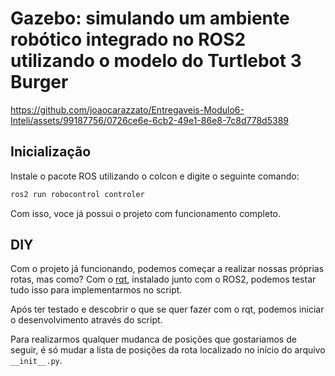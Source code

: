 # Gazebo: simulando um ambiente robótico integrado no ROS2 utilizando o modelo do Turtlebot 3 Burger

https://github.com/joaocarazzato/Entregaveis-Modulo6-Inteli/assets/99187756/0726ce6e-6cb2-49e1-86e8-7c8d778d5389

## Inicialização

Instale o pacote ROS utilizando o colcon e digite o seguinte comando:
```sh
ros2 run robocontrol controler
```

Com isso, voce já possui o projeto com funcionamento completo.
## DIY
Com o projeto já funcionando, podemos começar a realizar nossas próprias rotas, mas como? Com o [rqt](https://docs.ros.org/en/humble/Concepts/About-RQt.html), instalado junto com o ROS2, podemos testar tudo isso para implementarmos no script.

Após ter testado e descobrir o que se quer fazer com o rqt, podemos iniciar o desenvolvimento através do script.

Para realizarmos qualquer mudanca de posições que gostariamos de seguir, é só mudar a lista de posições da rota localizado no início do arquivo `__init__.py`.
